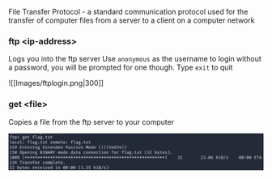 File Transfer Protocol - a standard communication protocol used for the transfer of computer files from a server to a client on a computer network

### ftp \<ip-address\> 
Logs you into the ftp server
Use `anonymous` as the username to login without a password, you will be prompted for one though.
Type `exit` to quit

![[Images/ftplogin.png|300]]

### get \<file\>
Copies a file from the ftp server to your computer

![](../../Images/ftpget.png)